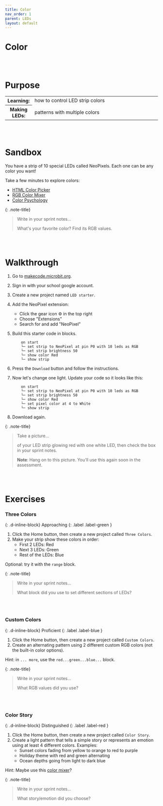 ```yaml
---
title: Color
nav_order: 1
parent: LEDs
layout: default
---
```


# Color

<br><br>

# Purpose

<table>
<tr>
<th>Learning:</th>
<td style="width:100%">how to control LED strip colors</td>
</tr>
<tr>
<th>Making LEDs:</th>
<td style="width:100%">patterns with multiple colors</td>
</tr>
</table>

<br><br>

# Sandbox

You have a strip of 10 special LEDs called NeoPixels. Each one can be any color you want!

Take a few minutes to explore colors:

- [HTML Color Picker](https://www.w3schools.com/colors/colors_picker.asp)
- [RGB Color Mixer](https://www.w3schools.com/colors/colors_rgb.asp)
- [Color Psychology](https://www.canva.com/colors/color-meanings/)

{: .note-title}

> Write in your sprint notes...
>
> What's your favorite color? Find its RGB values.

<br><br>

# Walkthrough

1.  Go to [makecode.microbit.org](https://makecode.microbit.org).
1.  Sign in with your school google account.
1.  Create a new project named `LED starter`.
1.  Add the NeoPixel extension:
    - Click the gear icon ⚙️ in the top right
    - Choose "Extensions"
    - Search for and add "NeoPixel"
1.  Build this starter code in blocks.

    ```
        on start
        └─ set strip to NeoPixel at pin P0 with 10 leds as RGB
        └─ set strip brightness 50
        └─ show color Red
        └─ show strip
    ```

1.  Press the `Download` button and follow the instructions.
1.  Now let's change one light. Update your code so it looks like this:

    ```
        on start
        └─ set strip to NeoPixel at pin P0 with 10 leds as RGB
        └─ set strip brightness 50
        └─ show color Red
        └─ set pixel color at 4 to White
        └─ show strip
    ```

1.  Download again.

{: .note-title}

> Take a picture...
>
> of your LED strip glowing red with one white LED, then check the box in your sprint notes.
>
> **Note**: Hang on to this picture. You'll use this again soon in the assessment.

<br><br>

# Exercises

<!-- prettier-ignore-start -->

### Three Colors
{: .d-inline-block}
Approaching
{: .label .label-green }

1. Click the Home button, then create a new project called `Three Colors`.
1. Make your strip show these colors in order:
   - First 2 LEDs: Red
   - Next 3 LEDs: Green  
   - Rest of the LEDs: Blue

Optional: try it with the `range` block.

{: .note-title}
> Write in your sprint notes...
>
> What block did you use to set different sections of LEDs?

<br><br>

### Custom Colors
{: .d-inline-block}
Proficient
{: .label .label-blue }

1. Click the Home button, then create a new project called `Custom Colors`.
1. Create an alternating pattern using 2 different custom RGB colors (not the built-in color options). 

Hint: in `... more`, use the `red...green...blue...` block.

{: .note-title}
> Write in your sprint notes...
>
> What RGB values did you use?

<br><br>

### Color Story
{: .d-inline-block}
Distinguished
{: .label .label-red }

1. Click the Home button, then create a new project called `Color Story`.
1. Create a light pattern that tells a simple story or represents an emotion using at least 4 different colors. Examples:
    - Sunset colors fading from yellow to orange to red to purple
    - Holiday theme with red and green alternating
    - Ocean depths going from light to dark blue

Hint: Maybe use this [color mixer](https://www.w3schools.com/colors/colors_mixer.asp)?

{: .note-title}
> Write in your sprint notes...
>
> What story/emotion did you choose?

<br><br>

<!-- prettier-ignore-end -->
